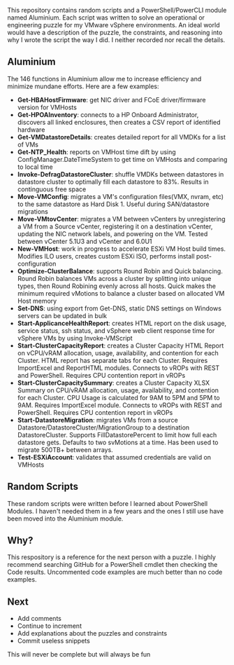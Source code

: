 This repository contains random scripts and a PowerShell/PowerCLI module named Aluminium. Each script was written to solve an operational or engineering puzzle for my VMware vSphere environments. An ideal world would have a description of the puzzle, the constraints, and reasoning into why I wrote the script the way I did. I neither recorded nor recall the details.

## Aluminium
The 146 functions in Aluminium allow me to increase efficiency and minimize mundane efforts. Here are a few examples:<br>
* **Get-HBAHostFirmware**: get NIC driver and FCoE driver/firmware version for VMHosts<br>
* **Get-HPOAInventory**: connects to a HP Onboard Administrator, discovers all linked enclosures, then creates a CSV report of identified hardware<br>
* **Get-VMDatastoreDetails**: creates detailed report for all VMDKs for a list of VMs<br>
* **Get-NTP_Health**: reports on VMHost time dift by using ConfigManager.DateTimeSystem to get time on VMHosts and comparing to local time<br>
* **Invoke-DefragDatastoreCluster**: shuffle VMDKs between datastores in datastore cluster to optimally fill each datastore to 83%. Results in continguous free space<br>
* **Move-VMConfig**: migrates a VM's configuration files(VMX, nvram, etc) to the same datastore as Hard Disk 1. Useful during SAN/datastore migrations<br>
* **Move-VMtovCenter**: migrates a VM between vCenters by unregistering a VM from a Source vCenter, registering it on a destination vCenter, updating the NIC network labels, and powering on the VM. Tested between vCenter 5.1U3 and vCenter and 6.0U1<br>
* **New-VMHost**: work in progress to accelerate ESXi VM Host build times. Modifies ILO users, creates custom ESXi ISO, performs install post-configuration<br>
* **Optimize-ClusterBalance**: supports Round Robin and Quick balancing. Round Robin balances VMs across a cluster by splitting into unique types, then Round Robining evenly across all hosts. Quick makes the minimum required vMotions to balance a cluster based on allocated VM Host memory<br>
* **Set-DNS**: using export from Get-DNS, static DNS settings on Windows servers can be updated in bulk<br>
* **Start-ApplicanceHealthReport**: creates HTML report on the disk usage, service status, ssh status, and vSphere web client response time for vSphere VMs by using Invoke-VMScript<br>
* **Start-ClusterCapacityReport**: creates a Cluster Capacity HTML Report on vCPU/vRAM allocation, usage, availability, and contention for each Cluster. HTML report has separate tabs for each Cluster. Requires ImportExcel and ReportHTML modules. Connects to vROPs with REST and PowerShell. Requires CPU contention report in vROPs<br>
* **Start-ClusterCapacitySummary**: creates a Cluster Capacity XLSX Summary on CPU/vRAM allocation, usage, availability, and contention for each Cluster. CPU Usage is calculated for 9AM to 5PM and 5PM to 9AM. Requires ImportExcel module. Connects to vROPs with REST and PowerShell. Requires CPU contention report in vROPs<br>
* **Start-DatastoreMigration**: migrates VMs from a source Datastore/DatastoreCluster/MigrationGroup to a destination DatastoreCluster. Supports FillDatastorePercent to limit how full each datastore gets. Defaults to two svMotions at a time. Has been used to migrate 500TB+ between arrays.<br>
* **Test-ESXiAccount**: validates that assumed credentials are valid on VMHosts<br>

## Random Scripts
These random scripts were written before I learned about PowerShell Modules. I haven't needed them in a few years and the ones I still use have been moved into the Aluminium module.

## Why?
This respository is a reference for the next person with a puzzle. I highly recommend searching GitHub for a PowerShell cmdlet then checking the Code results. Uncommented code examples are much better than no code examples.

## Next
* Add comments
* Continue to increment
* Add explanations about the puzzles and constraints
* Commit useless snippets

This will never be complete but will always be fun

